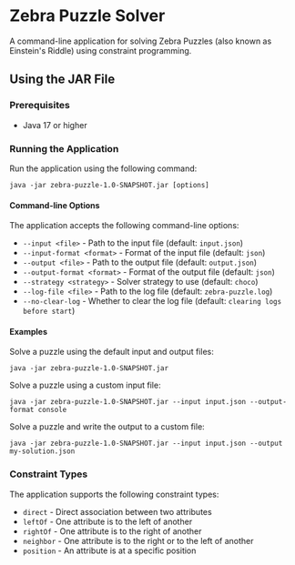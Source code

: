 # Zebra Puzzle Solver

A command-line application for solving Zebra Puzzles (also known as Einstein's Riddle) using constraint programming.

## Using the JAR File

### Prerequisites

- Java 17 or higher

### Running the Application

Run the application using the following command:

```
java -jar zebra-puzzle-1.0-SNAPSHOT.jar [options]
```

#### Command-line Options

The application accepts the following command-line options:

- `--input <file>` - Path to the input file (default: `input.json`)
- `--input-format <format>` - Format of the input file (default: `json`)
- `--output <file>` - Path to the output file (default: `output.json`)
- `--output-format <format>` - Format of the output file (default: `json`)
- `--strategy <strategy>` - Solver strategy to use (default: `choco`)
- `--log-file <file>` - Path to the log file (default: `zebra-puzzle.log`)
- `--no-clear-log` - Whether to clear the log file (default: `сlearing logs before start`)

#### Examples

Solve a puzzle using the default input and output files:

```
java -jar zebra-puzzle-1.0-SNAPSHOT.jar
```

Solve a puzzle using a custom input file:

```
java -jar zebra-puzzle-1.0-SNAPSHOT.jar --input input.json --output-format console
```

Solve a puzzle and write the output to a custom file:

```
java -jar zebra-puzzle-1.0-SNAPSHOT.jar --input input.json --output my-solution.json
```

### Constraint Types

The application supports the following constraint types:

- `direct` - Direct association between two attributes
- `leftOf` - One attribute is to the left of another
- `rightOf` - One attribute is to the right of another
- `neighbor` - One attribute is to the right or to the left of another
- `position` - An attribute is at a specific position
